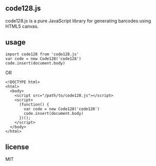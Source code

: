 ## code128.js

code128.js is a pure JavaScript library for generating barcodes using HTML5 canvas.

## usage
```
import code128 from 'code128.js'
var code = new Code128('code128')
code.insert(document.body)
```

OR

```
<!DOCTYPE html>
<html>
  <body>
    <script src="/path/to/code128.js"></script>
    <script>
      (function() {
        var code = new Code128('code128')
        code.insert(document.body)
      })();
    </script>
  </body>
</html>
```

## license

MIT
